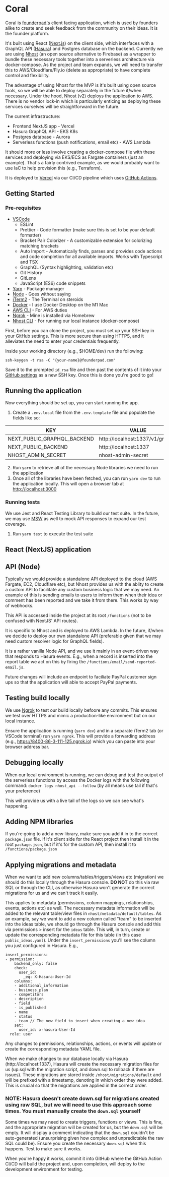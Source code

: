 # Coral

Coral is [founderpad's](https://www.founderpad.com/) client facing application, which is used by founders alike to create and seek feedback from the community on their ideas. It is the founder platform.

It's built using React ([Next.js](https://nextjs.org/)) on the client side, which interfaces with a GraphQL API ([Hasura](https://hasura.io/)) and Postgres database on the backend. Currently we are using [Nhost](https://nhost.io/) (an open source alternative to Firebase) as a wrapper to bundle these necessary tools together into a serverless architecture via docker-compose. As the project and team expands, we will need to transfer this to AWS/Cloudflare/Fly.io (delete as appropriate) to have complete control and flexibility.

The advantage of using Nhost for the MVP is it's built using open source tools, so we will be able to deploy separately in the future if/when necessary. Under the hood, Nhost (v2) deploys the application to AWS. There is no vendor lock-in which is particularly enticing as deploying these services ourselves will be straightforward in the future.

The current infrastructure:

-   Frontend NextJS app - Vercel
-   Hasura GraphQL API - EKS K8s
-   Postgres database - Aurora
-   Serverless functions (push notifications, email etc) - AWS Lambda

It should more or less involve creating a docker-compose file with these services and deploying via EKS/ECS as Fargate containers (just an example). That's a fairly contrived example, as we would probably want to use IaC to help provision this (e.g., Terraform).

It is deployed to [Vercel](https://vercel.com/) via our CI/CD pipeline which uses [GitHub Actions](https://github.com/features/actions).

## Getting Started

### Pre-requisites

-   [VSCode](https://code.visualstudio.com/)
    -   ESLint
    -   Prettier - Code formatter (make sure this is set to be your default formatter)
    -   Bracket Pair Colorizer - A customizable extension for colorizing matching brackets
    -   Auto Import - Automatically finds, parses and provides code actions and code completion for all available imports. Works with Typescript and TSX
    -   GraphQL (Syntax highlighting, validation etc)
    -   Git History
    -   GitLens
    -   JavaScript (ES6) code snippets
-   [Yarn](https://yarnpkg.com/) - Package manager
-   [Node](https://nodejs.org/en/) - Goes without saying
-   [iTerm2](https://iterm2.com/) - The Terminal on steroids
-   [Docker](https://www.docker.com/) - I use Docker Desktop on the M1 Mac
-   [AWS CLI](https://docs.aws.amazon.com/cli/latest/userguide/getting-started-install.html) - For AWS duties
-   [Ngrok](https://ngrok.com/) - Mine is installed via Homebrew
-   [Nhost CLI](https://docs.nhost.io/platform/nhost/local-development) - For running our local instance (docker-compose)

First, before you can clone the project, you must set up your SSH key in your GitHub settings. This is more secure than using HTTPS, and it alleviates the need to enter your credentials frequently.

Inside your working directory (e.g., $HOME/dev) run the following:

```
ssh-keygen -t rsa -C "{your-name}@founderpad.com"
```

Save it to the prompted `id_rsa` file and then past the contents of it into your [GitHub settings](https://github.com/settings/keys) as a new SSH key. Once this is done you're good to go!

## Running the application

Now everything should be set up, you can start running the app.

1. Create a `.env.local` file from the `.env.template` file and populate the fields like so:

| KEY                         | VALUE                            |
| --------------------------- | -------------------------------- |
| NEXT_PUBLIC_GRAPHQL_BACKEND | http://localhost:1337/v1/graphql |
| NEXT_PUBLIC_BACKEND         | http://localhost:1337            |
| NHOST_ADMIN_SECRET          | nhost-admin-secret               |

2. Run `yarn` to retrieve all of the necessary Node libraries we need to run the application
3. Once all of the libraries have been fetched, you can run `yarn dev` to run the application locally. This will open a browser tab at [http://localhost:3000](http://localhost:3000)

### Running tests

We use Jest and React Testing Library to build our test suite. In the future, we may use [MSW](https://mswjs.io/) as well to mock API responses to expand our test coverage.

1. Run `yarn test` to execute the test suite

## React (NextJS) application

## API (Node)

Typically we would provide a standalone API deployed to the cloud (AWS Fargate, EC2, Cloudflare etc), but Nhost provides us with the ablity to create a custom API to facilitate any custom business logic that we may need. An example of this is sending emails to users to inform them when their idea or comment has been reported and we take it from there. This works by way of webhooks.

This API is accessed inside the project at its root `/functions` (not to be confused with NextJS' API routes).

It is specific to Nhost and is deployed to AWS Lambda. In the future, if/when we decide to deploy our own standalone API (preferable given that we may need custom resolver logic for GraphQL fields).

It is a rather vanilla Node API, and we use it mainly in an event-driven way that responds to Hasura events. E.g., when a record is inserted into the report table we act on this by firing the `/functions/email/send-reported-email.js`.

Future changes will include an endpoint to faciliate PayPal customer sign ups so that the application will able to accept PayPal payments.

## Testing build locally

We use [Ngrok](https://ngrok.com/) to test our build locally befoore any commits. This ensures we test over HTTPS and mimic a production-like environment but on our local instance.

Ensure the application is running (`yarn dev`) and in a separate iTerm2 tab (or VSCode terminal) run `yarn ngrok`. This will provide a forwarding address (e.g., https://8400-86-3-111-125.ngrok.io) which you can paste into your browser address bar.

## Debugging locally

When our local environment is running, we can debug and test the output of the serverless functions by access the Docker logs with the following command:
`docker logs nhost_api --follow` (by all means use tail if that's your preference)

This will provide us with a live tail of the logs so we can see what's happening.

## Adding NPM libraries

If you're going to add a new library, make sure you add it in to the correct `package.json` file. If it's client side for the React project then install it in the root `package.json`, but if it's for the custom API, then install it to `/functions/package.json`

## Applying migrations and metadata

When we want to add new columns/tables/triggers/views etc (migration) we should do this locally through the Hasura console. **DO NOT** do this via raw SQL or through the CLI, as otherwise Hasura won't generate the correct migrations for us and we can't track it easily.

This applies to metadata (permissions, column mappings, relationships, events, actions etc) as well. The necessary metadata information will be added to the relevant table/view files in `nhost/metadata/default/tables`. As an example, say we want to add a new column called "team" to be inserted into the ideas table, we should go through the Hasura console and add this via permissions > insert for the `ideas` table. This will, in turn, create or update the corresponding metadata file for this table (in this case `public_ideas.yaml`). Under the `insert_permissions` you'll see the column you just configured in Hasura. E.g.,

```
insert_permissions:
- permission:
    backend_only: false
    check:
      user_id:
        _eq: X-Hasura-User-Id
    columns:
    - additional_information
    - business_plan
    - competitors
    - description
    - field
    - is_published
    - name
    - status
    - team // The new field to insert when creating a new idea
    set:
      user_id: x-hasura-User-Id
  role: user
```

Any changes to permissions, relationships, actions, or events will update or create the corresponding metadata YAML file.

When we make changes to our database locally via Hasura (http://localhost:1337), Hasura will create the necessary migration files for us (up.sql with the migration script, and down.sql to rollback if there are issues). These migrations are stored inside `/nhost/migrations/default` and will be prefixed with a timestamp, denoting in which order they were added. This is crucial so that the migrations are applied in the correct order.

### NOTE: Hasura doesn't create down.sql for migrations created using raw SQL, but we will need to use this approach some times. You must manually create the `down.sql` yourself

Some times we may need to create triggers, functions or views. This is fine, and the appropriate migration will be created for us, but the `down.sql` will be empty. It will display a comment indicating that the `down.sql` couldn't be auto-generated (unsurprising given how complex and unpredictable the raw SQL could be). Ensure you create the necessary `down.sql` when this happens. Test to make sure it works.

When you're happy it works, commit it into GitHub where the GitHub Action CI/CD will build the project and, upon completion, will deploy to the development environment for testing.
